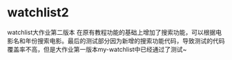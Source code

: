 # watchlist2
watchlist大作业第二版本
在原有教程功能的基础上增加了搜索功能，可以根据电影名和年份搜索电影。最后的测试部分因为新增的搜索功能代码，导致测试的代码覆盖率不高，但是大作业第一版本my-watchlist中已经通过了测试~
